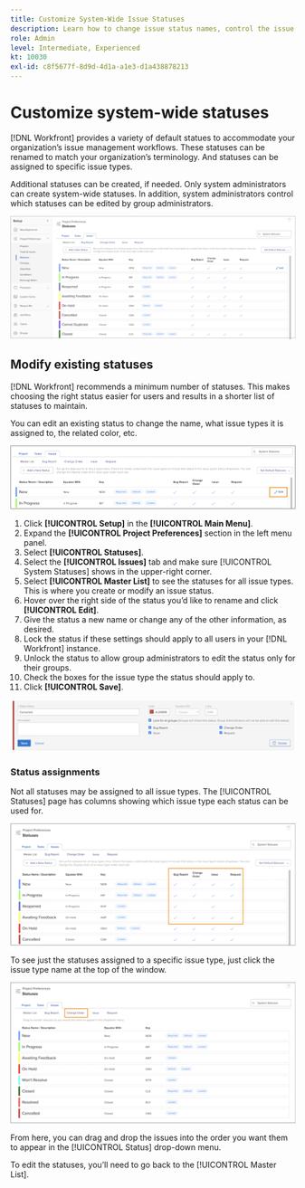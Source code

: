 ```yaml
---
title: Customize System-Wide Issue Statuses
description: Learn how to change issue status names, control the issue types a status is used for, and lock/unlock statuses for group-level customization.
role: Admin
level: Intermediate, Experienced
kt: 10030
exl-id: c8f5677f-8d9d-4d1a-a1e3-d1a438878213
---
```

# Customize system-wide statuses

[!DNL Workfront] provides a variety of default statues to accommodate your organization’s issue management workflows. These statuses can be renamed to match your organization’s terminology. And statuses can be assigned to specific issue types. 

Additional statuses can be created, if needed. Only system administrators can create system-wide statuses. In addition, system administrators control which statuses can be edited by group administrators.

![[!UICONTROL Issues] tab on [!UICONTROL Statues] page in [!UICONTROL Setup]](assets/admin-fund-all-issue-statuses.png)

## Modify existing statuses

[!DNL Workfront] recommends a minimum number of statuses. This makes choosing the right status easier for users and results in a shorter list of statuses to maintain.

You can edit an existing status to change the name, what issue types it is assigned to, the related color, etc.

![Issue status list with [!UICONTROL Edit] option highlighted](assets/admin-fund-edit-issue-status.png)

1. Click **[!UICONTROL Setup]** in the **[!UICONTROL Main Menu]**.
1. Expand the **[!UICONTROL Project Preferences]** section in the left menu panel.
1. Select **[!UICONTROL Statuses]**.
1. Select the **[!UICONTROL Issues]** tab and make sure [!UICONTROL System Statuses] shows in the upper-right corner.
1. Select **[!UICONTROL Master List]** to see the statuses for all issue types. This is where you create or modify an issue status.
1. Hover over the right side of the status you’d like to rename and click **[!UICONTROL Edit]**.
1. Give the status a new name or change any of the other information, as desired.
1. Lock the status if these settings should apply to all users in your [!DNL Workfront] instance.
1. Unlock the status to allow group administrators to edit the status only for their groups.
1. Check the boxes for the issue type the status should apply to.
1. Click **[!UICONTROL Save]**.

![Window for creating a new status](assets/admin-fund-edit-issue-status-2.png)

### Status assignments

Not all statuses may be assigned to all issue types. The [!UICONTROL Statuses] page has columns showing which issue type each status can be used for.

![Change Order highlighted on Issues tab of Statuses page](assets/admin-fund-issue-type-statuses.png)


To see just the statuses assigned to a specific issue type, just click the issue type name at the top of the window.

![[!UICONTROL Issue] tab of [!UICONTROL Status] page with columns highlighted](assets/admin-fund-statuses-issue-type.png)

From here, you can drag and drop the issues into the order you want them to appear in the [!UICONTROL Status] drop-down menu.

To edit the statuses, you’ll need to go back to the [!UICONTROL Master List].
